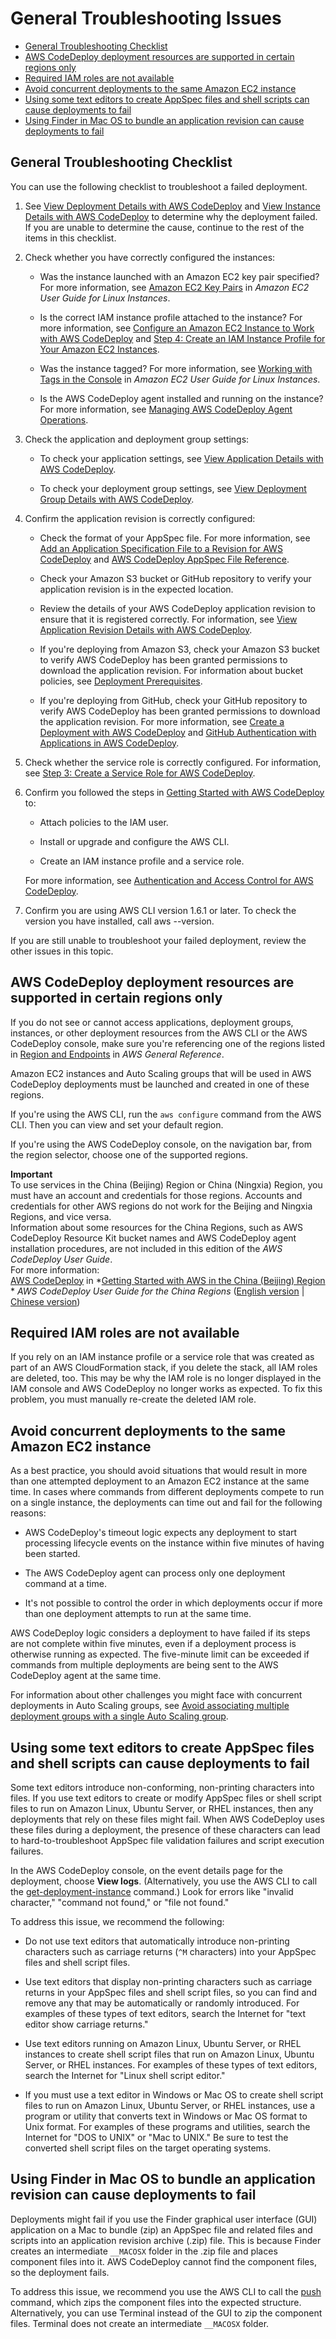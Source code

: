 # General Troubleshooting Issues<a name="troubleshooting-general"></a>


+ [General Troubleshooting Checklist](#troubleshooting-checklist)
+ [AWS CodeDeploy deployment resources are supported in certain regions only](#troubleshooting-supported-regions)
+ [Required IAM roles are not available](#troubleshooting-iam-cloudformation)
+ [Avoid concurrent deployments to the same Amazon EC2 instance](#troubleshooting-concurrent-deployments)
+ [Using some text editors to create AppSpec files and shell scripts can cause deployments to fail](#troubleshooting-text-editors)
+ [Using Finder in Mac OS to bundle an application revision can cause deployments to fail](#troubleshooting-bundle-with-finder)

## General Troubleshooting Checklist<a name="troubleshooting-checklist"></a>

You can use the following checklist to troubleshoot a failed deployment\.

1. See [View Deployment Details with AWS CodeDeploy](deployments-view-details.md) and [View Instance Details with AWS CodeDeploy](instances-view-details.md) to determine why the deployment failed\. If you are unable to determine the cause, continue to the rest of the items in this checklist\.

1. Check whether you have correctly configured the instances:

   + Was the instance launched with an Amazon EC2 key pair specified? For more information, see [Amazon EC2 Key Pairs](http://docs.aws.amazon.com/AWSEC2/latest/UserGuide/ec2-key-pairs.html) in *Amazon EC2 User Guide for Linux Instances*\.

   + Is the correct IAM instance profile attached to the instance? For more information, see [Configure an Amazon EC2 Instance to Work with AWS CodeDeploy](instances-ec2-configure.md) and [Step 4: Create an IAM Instance Profile for Your Amazon EC2 Instances](getting-started-create-iam-instance-profile.md)\.

   + Was the instance tagged? For more information, see [Working with Tags in the Console](http://docs.aws.amazon.com/AWSEC2/latest/UserGuide/Using_Tags.html#Using_Tags_Console) in *Amazon EC2 User Guide for Linux Instances*\.

   + Is the AWS CodeDeploy agent installed and running on the instance? For more information, see [Managing AWS CodeDeploy Agent Operations](codedeploy-agent-operations.md)\.

1. Check the application and deployment group settings:

   + To check your application settings, see [View Application Details with AWS CodeDeploy](applications-view-details.md)\.

   + To check your deployment group settings, see [View Deployment Group Details with AWS CodeDeploy](deployment-groups-view-details.md)\.

1. Confirm the application revision is correctly configured:

   + Check the format of your AppSpec file\. For more information, see [Add an Application Specification File to a Revision for AWS CodeDeploy](application-revisions-appspec-file.md) and [AWS CodeDeploy AppSpec File Reference](reference-appspec-file.md)\.

   + Check your Amazon S3 bucket or GitHub repository to verify your application revision is in the expected location\.

   + Review the details of your AWS CodeDeploy application revision to ensure that it is registered correctly\. For information, see [View Application Revision Details with AWS CodeDeploy](application-revisions-view-details.md)\.

   + If you're deploying from Amazon S3, check your Amazon S3 bucket to verify AWS CodeDeploy has been granted permissions to download the application revision\. For information about bucket policies, see [Deployment Prerequisites](deployments-create-prerequisites.md)\.

   + If you're deploying from GitHub, check your GitHub repository to verify AWS CodeDeploy has been granted permissions to download the application revision\. For more information, see [Create a Deployment with AWS CodeDeploy](deployments-create.md) and [GitHub Authentication with Applications in AWS CodeDeploy](integrations-partners-github.md#behaviors-authentication)\.

1. Check whether the service role is correctly configured\. For information, see [Step 3: Create a Service Role for AWS CodeDeploy](getting-started-create-service-role.md)\.

1. Confirm you followed the steps in [Getting Started with AWS CodeDeploy](getting-started-codedeploy.md) to: 

   + Attach policies to the IAM user\.

   + Install or upgrade and configure the AWS CLI\.

   + Create an IAM instance profile and a service role\.

   For more information, see [Authentication and Access Control for AWS CodeDeploy](auth-and-access-control.md)\.

1. Confirm you are using AWS CLI version 1\.6\.1 or later\. To check the version you have installed, call aws \-\-version\.

If you are still unable to troubleshoot your failed deployment, review the other issues in this topic\.

## AWS CodeDeploy deployment resources are supported in certain regions only<a name="troubleshooting-supported-regions"></a>

If you do not see or cannot access applications, deployment groups, instances, or other deployment resources from the AWS CLI or the AWS CodeDeploy console, make sure you're referencing one of the regions listed in [Region and Endpoints](http://docs.aws.amazon.com/general/latest/gr/rande.html#codedeploy_region) in *AWS General Reference*\.

Amazon EC2 instances and Auto Scaling groups that will be used in AWS CodeDeploy deployments must be launched and created in one of these regions\.

If you're using the AWS CLI, run the `aws configure` command from the AWS CLI\. Then you can view and set your default region\.

If you're using the AWS CodeDeploy console, on the navigation bar, from the region selector, choose one of the supported regions\.

**Important**  
To use services in the China \(Beijing\) Region or China \(Ningxia\) Region, you must have an account and credentials for those regions\. Accounts and credentials for other AWS regions do not work for the Beijing and Ningxia Regions, and vice versa\.  
Information about some resources for the China Regions, such as AWS CodeDeploy Resource Kit bucket names and AWS CodeDeploy agent installation procedures, are not included in this edition of the *AWS CodeDeploy User Guide*\.  
For more information:  
[AWS CodeDeploy](http://docs.amazonaws.cn/en_us/aws/latest/userguide/codedeploy.html) in *[Getting Started with AWS in the China \(Beijing\) Region](http://docs.amazonaws.cn/en_us/aws/latest/userguide/introduction.html) *
*AWS CodeDeploy User Guide for the China Regions* \([English version](http://docs.amazonaws.cn/en_us/codedeploy/latest/userguide/welcome.html) | [Chinese version](http://docs.amazonaws.cn/codedeploy/latest/userguide/welcome.html)\)

## Required IAM roles are not available<a name="troubleshooting-iam-cloudformation"></a>

If you rely on an IAM instance profile or a service role that was created as part of an AWS CloudFormation stack, if you delete the stack, all IAM roles are deleted, too\. This may be why the IAM role is no longer displayed in the IAM console and AWS CodeDeploy no longer works as expected\. To fix this problem, you must manually re\-create the deleted IAM role\.

## Avoid concurrent deployments to the same Amazon EC2 instance<a name="troubleshooting-concurrent-deployments"></a>

As a best practice, you should avoid situations that would result in more than one attempted deployment to an Amazon EC2 instance at the same time\. In cases where commands from different deployments compete to run on a single instance, the deployments can time out and fail for the following reasons:

+ AWS CodeDeploy's timeout logic expects any deployment to start processing lifecycle events on the instance within five minutes of having been started\.

+ The AWS CodeDeploy agent can process only one deployment command at a time\. 

+ It's not possible to control the order in which deployments occur if more than one deployment attempts to run at the same time\. 

AWS CodeDeploy logic considers a deployment to have failed if its steps are not complete within five minutes, even if a deployment process is otherwise running as expected\. The five\-minute limit can be exceeded if commands from multiple deployments are being sent to the AWS CodeDeploy agent at the same time\.

For information about other challenges you might face with concurrent deployments in Auto Scaling groups, see [Avoid associating multiple deployment groups with a single Auto Scaling group](troubleshooting-auto-scaling.md#troubleshooting-multiple-depgroups)\.

## Using some text editors to create AppSpec files and shell scripts can cause deployments to fail<a name="troubleshooting-text-editors"></a>

Some text editors introduce non\-conforming, non\-printing characters into files\. If you use text editors to create or modify AppSpec files or shell script files to run on Amazon Linux, Ubuntu Server, or RHEL instances, then any deployments that rely on these files might fail\. When AWS CodeDeploy uses these files during a deployment, the presence of these characters can lead to hard\-to\-troubleshoot AppSpec file validation failures and script execution failures\. 

In the AWS CodeDeploy console, on the event details page for the deployment, choose **View logs**\. \(Alternatively, you use the AWS CLI to call the [get\-deployment\-instance](http://docs.aws.amazon.com/cli/latest/reference/deploy/get-deployment-instance.html) command\.\) Look for errors like "invalid character," "command not found," or "file not found\."

To address this issue, we recommend the following:

+ Do not use text editors that automatically introduce non\-printing characters such as carriage returns \(`^M` characters\) into your AppSpec files and shell script files\. 

+ Use text editors that display non\-printing characters such as carriage returns in your AppSpec files and shell script files, so you can find and remove any that may be automatically or randomly introduced\. For examples of these types of text editors, search the Internet for "text editor show carriage returns\."

+ Use text editors running on Amazon Linux, Ubuntu Server, or RHEL instances to create shell script files that run on Amazon Linux, Ubuntu Server, or RHEL instances\. For examples of these types of text editors, search the Internet for "Linux shell script editor\."

+ If you must use a text editor in Windows or Mac OS to create shell script files to run on Amazon Linux, Ubuntu Server, or RHEL instances, use a program or utility that converts text in Windows or Mac OS format to Unix format\. For examples of these programs and utilities, search the Internet for "DOS to UNIX" or "Mac to UNIX\." Be sure to test the converted shell script files on the target operating systems\.

## Using Finder in Mac OS to bundle an application revision can cause deployments to fail<a name="troubleshooting-bundle-with-finder"></a>

Deployments might fail if you use the Finder graphical user interface \(GUI\) application on a Mac to bundle \(zip\) an AppSpec file and related files and scripts into an application revision archive \(\.zip\) file\. This is because Finder creates an intermediate `__MACOSX` folder in the \.zip file and places component files into it\. AWS CodeDeploy cannot find the component files, so the deployment fails\.

To address this issue, we recommend you use the AWS CLI to call the [push](http://docs.aws.amazon.com/cli/latest/reference/deploy/push.html) command, which zips the component files into the expected structure\. Alternatively, you can use Terminal instead of the GUI to zip the component files\. Terminal does not create an intermediate `__MACOSX` folder\.
